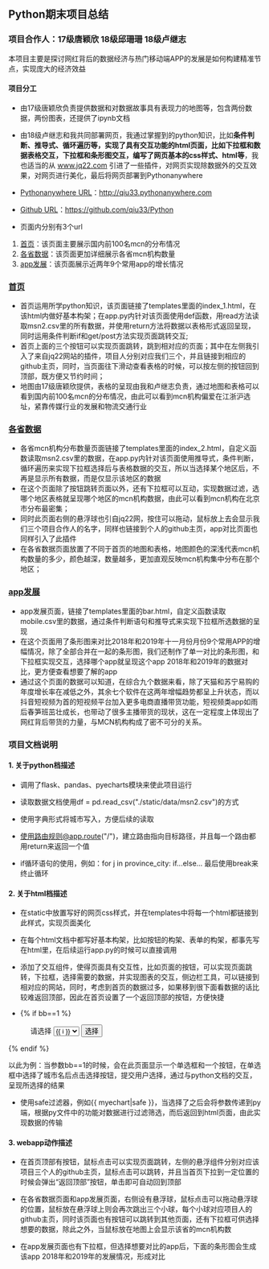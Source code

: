 ## Python期末项目总结

### 项目合作人：17级唐颖欣 18级邱珊珊 18级卢继志

本项目主要是探讨网红背后的数据经济与热门移动端APP的发展是如何构建精准节点，实现庞大的经济效益

#### 项目分工
* 由17级唐颖欣负责提供数据和对数据故事具有表现力的地图等，包含两份数据，两份图表，还提供了ipynb文档
* 由18级卢继志和我共同部署网页，我通过掌握到的python知识，比如**条件判断、推导式、循环遍历等，实现了具有交互功能的html页面，比如下拉框和数据表格交互，下拉框和条形图交互，编写了网页基本的css样式、html等**，我也适当的从 www.jq22.com 引进了一些插件，对网页实现除数据外的交互效果，对网页进行美化，最后将网页部署到Pythonanywhere

* [Pythonanywhere URL](http://qiu33.pythonanywhere.com)：http://qiu33.pythonanywhere.com
* [Github URL](https://github.com/qiu33/Python)：https://github.com/qiu33/Python


* 页面内分别有3个url
1.	[首页](http://qiu33.pythonanywhere.com)：该页面主要展示国内前100名mcn的分布情况
2.	[各省数据](http://qiu33.pythonanywhere.com/appadd?cici=手机淘宝)：该页面更加详细展示各省mcn机构数量
3.	[app发展](http://qiu33.pythonanywhere.com/select?city=北京)：该页面展示近两年9个常用app的增长情况


### [首页]( http://qiu33.pythonanywhere.com)

* 首页运用所学python知识，该页面链接了templates里面的index_1.html，在该html内做好基本构架；在app.py内针对该页面使用def函数，用read方法读取msn2.csv里的所有数据，并使用return方法将数据以表格形式返回呈现，同时运用条件判断if和get/post方法实现页面跳转交互;
* 首页上面的三个按钮可以实现页面跳转，跳到相对应的页面；其中在左侧我引入了来自jq22网站的插件，项目人分别对应我们三个，并且链接到相应的github主页，同时，当页面往下滑动查看表格的时候，可以按左侧的按钮回到顶部，既方便又节约时间；
* 地图由17级唐颖欣提供，表格的呈现由我和卢继志负责，通过地图和表格可以看到国内前100名mcn的分布情况，由此可以看到mcn机构偏爱在江浙沪选址，紧靠传媒行业的发展和物流交通行业

### [各省数据]( http://qiu33.pythonanywhere.com/select?city=北京)

* 各省mcn机构分布数量页面链接了templates里面的index_2.html，自定义函数读取msn2.csv里的数据，在app.py内针对该页面使用推导式，条件判断，循环遍历来实现下拉框选择后与表格数据的交互，所以当选择某个地区后，不再是显示所有数据，而是仅显示该地区的数据
* 在这个页面除了按钮跳转页面以外，还有下拉框可以互动，实现数据过滤，选哪个地区表格就呈现哪个地区的mcn机构数据，由此可以看到mcn机构在北京市分布最密集；
* 同时此页面右侧的悬浮球也引自jq22网，按住可以拖动，鼠标放上去会显示我们三个项目合作人的名字，同样也链接到个人的github主页，app对比页面也同样引入了此插件
* 在各省数据页面放置了不同于首页的地图和表格，地图颜色的深浅代表mcn机构数量的多少，颜色越深，数量越多，更加直观反映mcn机构集中分布在那个地区；

### [app发展]( http://qiu33.pythonanywhere.com/appadd?cici=手机淘宝)

* app发展页面，链接了templates里面的bar.html，自定义函数读取mobile.csv里的数据，通过条件判断语句和推导式来实现下拉框所选数据的呈现
* 在这个页面用了条形图来对比2018年和2019年十一月份月份9个常用APP的增幅情况，除了全部合并在一起的条形图，我们还制作了单一对比的条形图，和下拉框实现交互，选择哪个app就呈现这个app 2018年和2019年的数据对比，更方便查看想要了解的app
* 通过这个页面的数据可以知道，在综合九个数据来看，除了天猫和苏宁易购的年度增长率在减低之外，其余七个软件在这两年增幅趋势都呈上升状态，而以抖音短视频为首的短视频平台加入更多电商直播带货功能，短视频类app如雨后春笋班茁壮成长，也带动了很多主播带货的现状，这在一定程度上体现出了网红背后带货的力量，与MCN机构构成了密不可分的关系。


### 项目文档说明

#### 1. 关于python档描述

* 调用了flask、pandas、pyecharts模块来使此项目运行

* 读取数据文档使用df = pd.read_csv("./static/data/msn2.csv")的方式

* 使用字典形式将城市写入，方便后续的读取

* 使用路由规则@app.route("/")，建立路由指向目标路径，并且每一个路由都用return来返回一个值

* if循环语句的使用，例如：for j in province_city: if...else... 最后使用break来终止循环

#### 2. 关于html档描述

* 在static中放置写好的网页css样式，并在templates中将每一个html都链接到此样式，实现页面美化

* 在每个html文档中都写好基本构架，比如按钮的构架、表单的构架，都事先写在html里，在后续运行app.py的时候可以直接调用

* 添加了交互组件，使得页面具有交互性，比如页面的按钮，可以实现页面跳转，下拉框，选择需要的数据，并实现图表的交互，侧边栏工具，可以链接到相对应的网站，同时，考虑到首页的数据过多，如果移到很下面看数据的话比较难返回顶部，因此在首页设置了一个返回顶部的按钮，方便快捷

* {% if bb==1 %}
    <form action="/select" style="margin-left: 20px">
        <span>请选择</span>
        <select name="city">
            {% for i in select %}
                <option value="{{ i }}">{{ i }}</option>
            {% endfor %}
        </select>
        <button>选择</button>
    </form>
{% endif %}

以此为例：当参数bb==1的时候，会在此页面显示一个单选框和一个按钮，在单选框中选择了城市名后点击选择按钮，提交用户选择，通过与python文档的交互，呈现所选择的结果

* 使用safe过滤器，例如{{ myechart|safe }}，当选择了之后会将参数传递到py端，根据py文件中的功能对数据进行过滤筛选，而后返回到html页面，由此实现数据的传输

#### 3. webapp动作描述

* 在首页顶部有按钮，鼠标点击可以实现页面跳转，左侧的悬浮组件分别对应该项目三个人的github主页，鼠标点击可以跳转，并且当首页下拉到一定位置的时候会弹出“返回顶部”按钮，单击即可自动回到顶部

* 在各省数据页面和app发展页面，右侧设有悬浮球，鼠标点击可以拖动悬浮球的位置，鼠标放在悬浮球上则会再次跳出三个小球，每个小球对应项目人的github主页，同时该页面也有按钮可以跳转到其他页面，还有下拉框可供选择想要的数据，除此之外，当鼠标放在地图上会显示该省的mcn机构数

* 在app发展页面也有下拉框，但选择想要对比的app后，下面的条形图会生成该app 2018年和2019年的发展情况，形成对比
